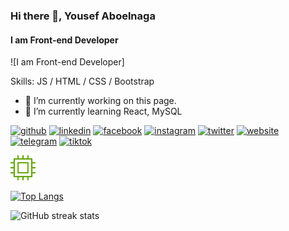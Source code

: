 ### Hi there 👋, Yousef Aboelnaga
#### I am Front-end Developer
![I am Front-end Developer]

Skills: JS / HTML / CSS / Bootstrap

- 🔭 I’m currently working on this page. 
- 🌱 I’m currently learning React, MySQL 


[<img src='https://cdn.jsdelivr.net/npm/simple-icons@3.0.1/icons/github.svg' alt='github' height='40'>](https://github.com/Yousef-Aboelnaga24)  [<img src='https://cdn.jsdelivr.net/npm/simple-icons@3.0.1/icons/linkedin.svg' alt='linkedin' height='40'>](https://www.linkedin.com/in/yousef-aboelnaga-59929b337?utm_source=share&utm_campaign=share_via&utm_content=profile&utm_medium=android_app)  [<img src='https://cdn.jsdelivr.net/npm/simple-icons@3.0.1/icons/facebook.svg' alt='facebook' height='40'>](https://www.facebook.com/share/1E4XuCrd8y/)  [<img src='https://cdn.jsdelivr.net/npm/simple-icons@3.0.1/icons/instagram.svg' alt='instagram' height='40'>](https://www.instagram.com/yousef.aboelnaga_24/)  [<img src='https://cdn.jsdelivr.net/npm/simple-icons@3.0.1/icons/twitter.svg' alt='twitter' height='40'>](https://twitter.com/aboelnaga_24)  [<img src='https://cdn.jsdelivr.net/npm/simple-icons@3.0.1/icons/icloud.svg' alt='website' height='40'>](https://yousef-aboelnaga24.github.io/Portfolio/)  [<img src='https://cdn.jsdelivr.net/npm/simple-icons@3.0.1/icons/telegram.svg' alt='telegram' height='40'>](http://t.me/YousefAboelnaga24)  [<img src='https://cdn.jsdelivr.net/npm/simple-icons@3.0.1/icons/tiktok.svg' alt='tiktok' height='40'>](http://tiktok.com/@yousef.aboelnaga_24)  

<a href='https://docs.github.com/en/developers'><img src='https://raw.githubusercontent.com/acervenky/animated-github-badges/master/assets/devbadge.gif' width='40' height='40'></a> 

[![Top Langs](https://github-readme-stats.vercel.app/api/top-langs/?username=Yousef-Aboelnaga24)](https://github.com/anuraghazra/github-readme-stats)

![GitHub streak stats](https://streak-stats.demolab.com/?user=Yousef-Aboelnaga24)  

